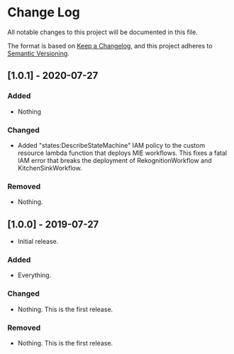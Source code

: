 # Change Log
All notable changes to this project will be documented in this file.

The format is based on [Keep a Changelog](https://keepachangelog.com/en/1.0.0/),
and this project adheres to [Semantic Versioning](https://semver.org/spec/v2.0.0.html).

## [1.0.1] - 2020-07-27
### Added
- Nothing

### Changed
- Added "states:DescribeStateMachine" IAM policy to the custom resource lambda function that deploys MIE workflows. This fixes a fatal IAM error that breaks the deployment of RekognitionWorkflow and KitchenSinkWorkflow.

### Removed
- Nothing. 

## [1.0.0] - 2019-07-27
- Initial release.

### Added
- Everything.

### Changed
- Nothing. This is the first release.

### Removed
- Nothing. This is the first release.

